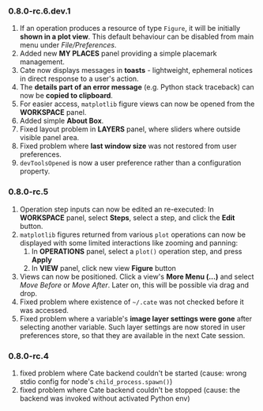### 0.8.0-rc.6.dev.1

1. If an operation produces a resource of type `Figure`, it will be initially **shown in a plot view**.
   This default behaviour can be disabled from main menu under *File/Preferences*.
2. Added new **MY PLACES** panel providing a simple placemark management.
3. Cate now displays messages in **toasts** - lightweight, ephemeral notices in direct response 
   to a user's action.   
4. The **details part of an error message** (e.g. Python stack traceback) can now be **copied to clipboard**.  
5. For easier access, `matplotlib` figure views can now be opened from the **WORKSPACE** panel.
6. Added simple **About Box**.
7. Fixed layout problem in **LAYERS** panel, where sliders where outside visible panel area. 
8. Fixed problem where **last window size** was not restored from user preferences.
9. `devToolsOpened` is now a user preference rather than a configuration property.


### 0.8.0-rc.5

1. Operation step inputs can now be edited an re-executed: 
   In **WORKSPACE** panel, select **Steps**, select a step, and click the **Edit** button.   
2. `matplotlib` figures returned from various `plot` operations can now be displayed with some limited interactions 
   like zooming and panning:
   1. In **OPERATIONS** panel, select a `plot()` operation step, and press **Apply**
   2. In **VIEW** panel, click new view **Figure** button
3. Views can now be positioned. Click a view's **More Menu (...)** and select *Move Before* or *Move After*. 
   Later on, this will be possible via drag and drop.
4. Fixed problem where existence of `~/.cate` was not checked before it was accessed.
5. Fixed problem where a variable's **image layer settings were gone** after selecting another variable.
   Such layer settings are now stored in user preferences store, so that they are available in the next Cate session.

### 0.8.0-rc.4

1. fixed problem where Cate backend couldn't be started (cause: wrong stdio config for node's `child_process.spawn()`)
2. fixed problem where Cate backend couldn't be stopped (cause: the backend was invoked without activated Python env)
